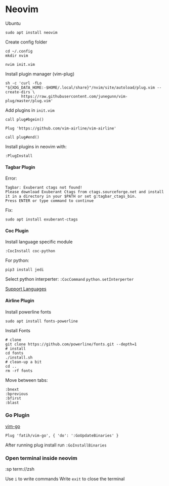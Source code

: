 # Neovim 

Ubuntu
```
sudo apt install neovim
```

Create config folder 
```
cd ~/.config
mkdir nvim

nvim init.vim
```

Install plugin manager (vim-plug)
```
sh -c 'curl -fLo "${XDG_DATA_HOME:-$HOME/.local/share}"/nvim/site/autoload/plug.vim --create-dirs \
       https://raw.githubusercontent.com/junegunn/vim-plug/master/plug.vim'
```

Add plugins in `init.vim`
```
call plug#bgein()

Plug 'https://github.com/vim-airline/vim-airline'

call plug#end()
```

Install plugins in neovim with:
```
:PlugInstall
```

#### Tagbar Plugin
Error:
```
Tagbar: Exuberant ctags not found!                                                                                                  
Please download Exuberant Ctags from ctags.sourceforge.net and install it in a directory in your $PATH or set g:tagbar_ctags_bin.
Press ENTER or type command to continue
```

Fix: 
```
sudo apt install exuberant-ctags 
```

#### Coc Plugin

Install language specific module
```
:CocInstall coc-python
```

For python:
```
pip3 install jedi
```

Select python interperter:
`:CocCommand`
`python.setInterperter`

[Support Languages](https://github.com/neoclide/coc.nvim/wiki/Language-servers#supported-features)

#### Airline Plugin
Install powerline fonts
```
sudo apt install fonts-powerline
```

Install Fonts
```
# clone
git clone https://github.com/powerline/fonts.git --depth=1
# install
cd fonts
./install.sh
# clean-up a bit
cd ..
rm -rf fonts
```

Move between tabs:
```
:bnext
:bprevious
:bfirst
:blast
```

### Go Plugin
[vim-go](https://github.com/fatih/vim-go)

```
Plug 'fatih/vim-go', { 'do': ':GoUpdateBinaries' }
```

After running plug install run ``:GoInstallBinaries``

### Open terminal inside neovim
:sp term://zsh

Use `i` to write commands 
Write `exit` to close the terminal